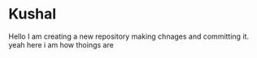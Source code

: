 # Kushal
Hello I am creating a new repository
making chnages and committing it.
yeah here i am how thoings are 
